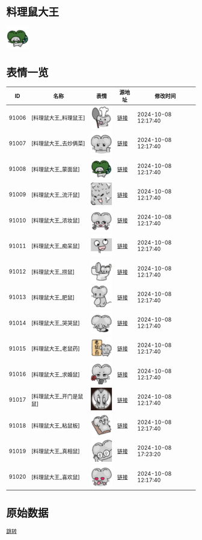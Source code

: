 # 料理鼠大王

<img src="./cover.png" height="60" alt="cover" />

# 表情一览

|ID|名称|表情|源地址|修改时间|
|----|----|----|----|----|
|91006|[料理鼠大王_料理鼠王]|<img src="./pic/091006_%5B料理鼠大王_料理鼠王%5D.png" height="60" alt="料理鼠王"/>|[链接](https://i0.hdslb.com/bfs/garb/adbb5cd056c1096232905c408ac24e139806cb17.png)|2024-10-08 12:17:40|
|91007|[料理鼠大王_去炒俩菜]|<img src="./pic/091007_%5B料理鼠大王_去炒俩菜%5D.png" height="60" alt="去炒俩菜"/>|[链接](https://i0.hdslb.com/bfs/garb/ce1975026882bbbb02dd26e4c5fb411fe0d3ae23.png)|2024-10-08 12:17:40|
|91008|[料理鼠大王_蒙面鼠]|<img src="./pic/091008_%5B料理鼠大王_蒙面鼠%5D.png" height="60" alt="蒙面鼠"/>|[链接](https://i0.hdslb.com/bfs/garb/4c34c5966f135b3a25d98c4fc84f804af4cab13a.png)|2024-10-08 12:17:40|
|91009|[料理鼠大王_流汗鼠]|<img src="./pic/091009_%5B料理鼠大王_流汗鼠%5D.png" height="60" alt="流汗鼠"/>|[链接](https://i0.hdslb.com/bfs/garb/bf78c591e464bc58af831c00d2aa31cc6d4ba7ad.png)|2024-10-08 12:17:40|
|91010|[料理鼠大王_浓妆鼠]|<img src="./pic/091010_%5B料理鼠大王_浓妆鼠%5D.png" height="60" alt="浓妆鼠"/>|[链接](https://i0.hdslb.com/bfs/garb/e7e25d52339e2740a3520e1e29e550fbe31a6284.png)|2024-10-08 12:17:40|
|91011|[料理鼠大王_痴呆鼠]|<img src="./pic/091011_%5B料理鼠大王_痴呆鼠%5D.png" height="60" alt="痴呆鼠"/>|[链接](https://i0.hdslb.com/bfs/garb/f358e2eb7d5558fd41cad15e1acbb4e16ce41f49.png)|2024-10-08 12:17:40|
|91012|[料理鼠大王_捞鼠]|<img src="./pic/091012_%5B料理鼠大王_捞鼠%5D.png" height="60" alt="捞鼠"/>|[链接](https://i0.hdslb.com/bfs/garb/a7f908e32e48bd167499a70b1c3e734b3207073d.png)|2024-10-08 12:17:40|
|91013|[料理鼠大王_肥鼠]|<img src="./pic/091013_%5B料理鼠大王_肥鼠%5D.png" height="60" alt="肥鼠"/>|[链接](https://i0.hdslb.com/bfs/garb/bd100c3323659cbcc34fea71831485176448406d.png)|2024-10-08 12:17:40|
|91014|[料理鼠大王_哭哭鼠]|<img src="./pic/091014_%5B料理鼠大王_哭哭鼠%5D.png" height="60" alt="哭哭鼠"/>|[链接](https://i0.hdslb.com/bfs/garb/44186b7f6e0a1921f807cecbf73e8da32a6a7594.png)|2024-10-08 12:17:40|
|91015|[料理鼠大王_老鼠药]|<img src="./pic/091015_%5B料理鼠大王_老鼠药%5D.png" height="60" alt="老鼠药"/>|[链接](https://i0.hdslb.com/bfs/garb/b4724b9a98ca2a9b9db7aae140eae16dffd7b4cd.png)|2024-10-08 12:17:40|
|91016|[料理鼠大王_求婚鼠]|<img src="./pic/091016_%5B料理鼠大王_求婚鼠%5D.png" height="60" alt="求婚鼠"/>|[链接](https://i0.hdslb.com/bfs/garb/8c84c3e702aa3d1082108cb0476485231368e8a4.png)|2024-10-08 12:17:40|
|91017|[料理鼠大王_开门是鼠鼠]|<img src="./pic/091017_%5B料理鼠大王_开门是鼠鼠%5D.png" height="60" alt="开门是鼠鼠"/>|[链接](https://i0.hdslb.com/bfs/garb/248d624a48fdb2dbbc5bd56e52972d352f44d06f.png)|2024-10-08 12:17:40|
|91018|[料理鼠大王_粘鼠板]|<img src="./pic/091018_%5B料理鼠大王_粘鼠板%5D.png" height="60" alt="粘鼠板"/>|[链接](https://i0.hdslb.com/bfs/garb/c0aadb315e6356e2db217311ee5d60397b64d844.png)|2024-10-08 12:17:40|
|91019|[料理鼠大王_真相鼠]|<img src="./pic/091019_%5B料理鼠大王_真相鼠%5D.png" height="60" alt="真相鼠"/>|[链接](https://i0.hdslb.com/bfs/garb/1c7a6753a59d401dab08776782f0edc8ebec65fb.png)|2024-10-08 17:23:20|
|91020|[料理鼠大王_喜欢鼠]|<img src="./pic/091020_%5B料理鼠大王_喜欢鼠%5D.png" height="60" alt="喜欢鼠"/>|[链接](https://i0.hdslb.com/bfs/garb/6ba1c1e54ba8582d33a2c4a0ef4980c43054f5e8.png)|2024-10-08 12:17:40|

# 原始数据

[跳转](./raw.json)

